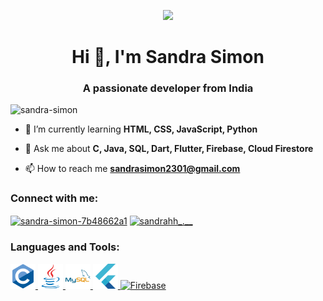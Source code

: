 <p align="center"><img src="https://media4.giphy.com/media/YAy9NNu16pYYg/giphy.gif?cid=6c09b952h427k2k1ckk8oednl1lfv96o6f6w9wtdwyr3zu9s&ep=v1_internal_gif_by_id&rid=giphy.gif&ct=g" width="700"></p>
<h1 align="center">Hi 👋, I'm Sandra Simon</h1>
<h3 align="center">A passionate developer from India</h3>

<p align="left"> <img src="https://komarev.com/ghpvc/?username=sandra-simon&label=Profile%20views&color=0e75b6&style=flat" alt="sandra-simon" /> </p>

- 🌱 I’m currently learning **HTML, CSS, JavaScript, Python**

- 💬 Ask me about **C, Java, SQL, Dart, Flutter, Firebase, Cloud Firestore**

- 📫 How to reach me **sandrasimon2301@gmail.com**

<h3 align="left">Connect with me:</h3>
<p align="left">
<a href="https://linkedin.com/in/sandra-simon-7b48662a1" target="blank"><img align="center" src="https://raw.githubusercontent.com/rahuldkjain/github-profile-readme-generator/master/src/images/icons/Social/linked-in-alt.svg" alt="sandra-simon-7b48662a1" height="30" width="40" /></a>
<a href="https://instagram.com/sandrahh_.__" target="blank"><img align="center" src="https://raw.githubusercontent.com/rahuldkjain/github-profile-readme-generator/master/src/images/icons/Social/instagram.svg" alt="sandrahh_.__" height="30" width="40" /></a>
</p>

<h3 align="left">Languages and Tools:</h3>
<p align="left"> <a href="https://www.cprogramming.com/" target="_blank" rel="noreferrer"> <img src="https://raw.githubusercontent.com/devicons/devicon/master/icons/c/c-original.svg" alt="c" width="40" height="40"/> </a> <a href="https://www.java.com" target="_blank" rel="noreferrer"> <img src="https://raw.githubusercontent.com/devicons/devicon/master/icons/java/java-original.svg" alt="java" width="40" height="40"/> </a> <a href="https://www.mysql.com/" target="_blank" rel="noreferrer"> <img src="https://raw.githubusercontent.com/devicons/devicon/master/icons/mysql/mysql-original-wordmark.svg" alt="mysql" width="40" height="40"/> </a> <a href="https://flutter.dev/" target="_blank" rel="noreferrer"> <img src="https://raw.githubusercontent.com/devicons/devicon/master/icons/flutter/flutter-original.svg" alt="Flutter" width="40" height="40"/> 
</a> <a href="https://firebase.google.com/" target="_blank" rel="noreferrer"> <img src="https://www.vectorlogo.zone/logos/firebase/firebase-icon.svg" alt="Firebase" width="40" height="40"/> 
</a> </p>
